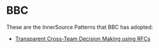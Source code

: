 # BBC

These are the InnerSource Patterns that BBC has adopted:

* [Transparent Cross-Team Decision Making using RFCs](../patterns/2-structured/transparent-cross-team-decision-making-using-rfcs.md)